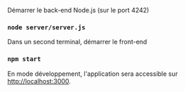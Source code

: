 Démarrer le back-end Node.js (sur le port 4242)

### `node server/server.js`

Dans un second terminal, démarrer le front-end

### `npm start`

En mode développement, l'application sera accessible sur [http://localhost:3000](http://localhost:3000).
